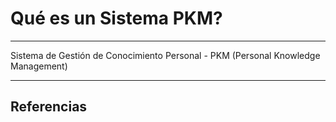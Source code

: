# Qué es un Sistema PKM?
---

Sistema de Gestión de Conocimiento Personal - PKM (Personal Knowledge Management)

---

## Referencias